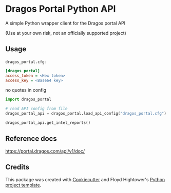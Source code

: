 # Dragos Portal Python API

A simple Python wrapper client for the Dragos portal API

(Use at your own risk, not an officially supported project)

## Usage

`dragos_portal.cfg`:
```ini
[dragos portal]
access_token = <Hex token>
access_key = <Base64 key>
```
no quotes in config

```python
import dragos_portal

# read API config from file
dragos_portal_api = dragos_portal.load_api_config("dragos_portal.cfg")

dragos_portal_api.get_intel_reports()
```

## Reference docs

https://portal.dragos.com/api/v1/doc/

## Credits

This package was created with [Cookiecutter](https://github.com/audreyr/cookiecutter) and Floyd Hightower's [Python project template](https://gitlab.com/fhightower-templates/python-project-template).
